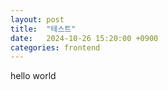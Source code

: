 ```yaml
---
layout: post
title:  "테스트"
date:   2024-10-26 15:20:00 +0900
categories: frontend
---
```


<div>
    hello world
</div>
